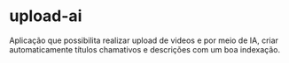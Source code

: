 # upload-ai
Aplicação que possibilita realizar upload de videos e por meio de IA, criar automaticamente títulos chamativos e descrições com um boa indexação.
